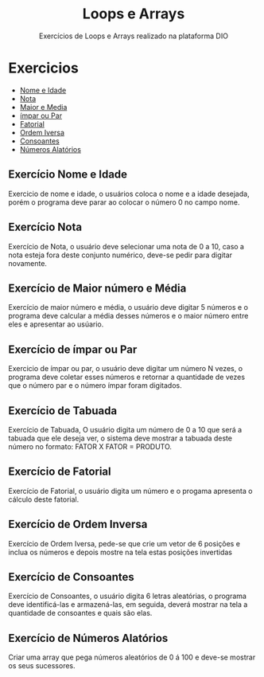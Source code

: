 <h1 align="center">Loops e Arrays</h1>
<p align="center">Exercícios de Loops e Arrays realizado na plataforma DIO</p>

Exercicios
=================
<!--ts-->
   * [Nome e Idade](#Nome-e-Idade)
   * [Nota](#Nota)
   * [Maior e Media](#MaiorEMedia)
   * [ímpar ou Par](#ImparOuPar)
   * [Fatorial](#Fatorial)
   * [Ordem Iversa](#OrdemIversa)
   * [Consoantes](#Consoantes)
   * [Números Alatórios](#NumerosAleatorios)
<!--te-->

## <a name="Nome-e-Idade" />Exercício Nome e Idade

Exercicio de nome e idade, o usuários coloca o nome e a idade desejada, 
porém o programa deve parar ao colocar o número 0 no campo nome.

## <a name="Nota"/> Exercício Nota

Exercício de Nota, o usuário deve selecionar uma nota de 0 a 10, caso a 
nota esteja fora deste conjunto numérico, deve-se pedir para digitar 
novamente.

## <a name="MaiorEMedia"/> Exercício de Maior número e Média

Exercício de maior número e média, o usuário deve digitar 5 números e o
programa deve calcular a média desses números e o maior número entre eles
e apresentar ao usúario.

## <a name="ImparOuPar"/> Exercício de ímpar ou Par

Exercicio de ímpar ou par, o usuário deve digitar um número N vezes,
o programa deve coletar esses números e retornar a quantidade de 
vezes que o número par e o número ímpar foram digitados.

## <a name="Tabuada"/> Exercício de Tabuada

Exercício de Tabuada, O usuário digita um número de 0 a 10 que será
a tabuada que ele deseja ver, o sistema deve mostrar a tabuada deste
número no formato:  FATOR X FATOR = PRODUTO.

## <a name="Fatorial"/> Exercício de Fatorial

Exercício de Fatorial, o usuário digita um número e o progama apresenta
o cálculo deste fatorial.

## <a name="OrdemInversa"/> Exercício de Ordem Inversa

Exercício de Ordem Iversa, pede-se que crie um vetor de 6 posições e 
inclua os números e depois mostre na tela estas posições invertidas

## <a name="Consoantes"/> Exercício de Consoantes

Exercício de Consoantes, o usuário digita 6 letras aleatórias,
o programa deve identificá-las e armazená-las, em seguida, deverá
mostrar na tela a quantidade de consoantes e quais são elas.

## <a name="NumerosAleatorios"/> Exercício de Números Alatórios

Criar uma array que pega números aleatórios de 0 á 100 e deve-se
mostrar os seus sucessores.


